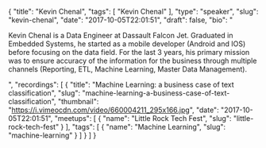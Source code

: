 {
  "title": "Kevin Chenal",
  "tags": [
    "Kevin Chenal"
  ],
  "type": "speaker",
  "slug": "kevin-chenal",
  "date": "2017-10-05T22:01:51",
  "draft": false,
  "bio": "<p>Kevin Chenal is a Data Engineer at Dassault Falcon Jet. Graduated in Embedded Systems, he started as a mobile developer (Android and IOS) before focusing on the data field. For the last 3 years, his primary mission was to ensure accuracy of the information for the business through multiple channels (Reporting, ETL, Machine Learning, Master Data Management).</p>",
  "recordings": [
    {
      "title": "Machine Learning: a business case of text classification",
      "slug": "machine-learning-a-business-case-of-text-classification",
      "thumbnail": "https://i.vimeocdn.com/video/660004211_295x166.jpg",
      "date": "2017-10-05T22:01:51",
      "meetups": [
        {
          "name": "Little Rock Tech Fest",
          "slug": "little-rock-tech-fest"
        }
      ],
      "tags": [
        {
          "name": "Machine Learning",
          "slug": "machine-learning"
        }
      ]
    }
  ]
}